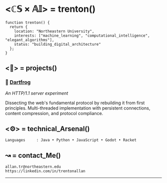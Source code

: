 # <ℂ𝕊 × 𝔸𝕀> = trenton()

```
function trenton() {
  return {
    location: "Northeastern University",
    interests: ["machine_learning", "computational_intelligence", "elegant_algorithms"],
    status: "building_digital_architecture"
  };
}
```

## <🧪> = projects()

### 🐸 [Dartfrog](https://github.com/trentonallan/http-server-java/blob/333c0f852de37e0d3fc9ec056c8526ec3eb3d7ef/README.md)
*An HTTP/1.1 server experiment*

Dissecting the web's fundamental protocol by rebuilding it from first principles. Multi-threaded implementation with persistent connections, content compression, and protocol compliance.

## <⚙️> = technical_Arsenal()

```
Languages     : Java • Python • JavaScript • Godot • Racket
```

## ↝ = contact_Me()

```
allan.tr@northeastern.edu
https://linkedin.com/in/trentonallan
```

---
